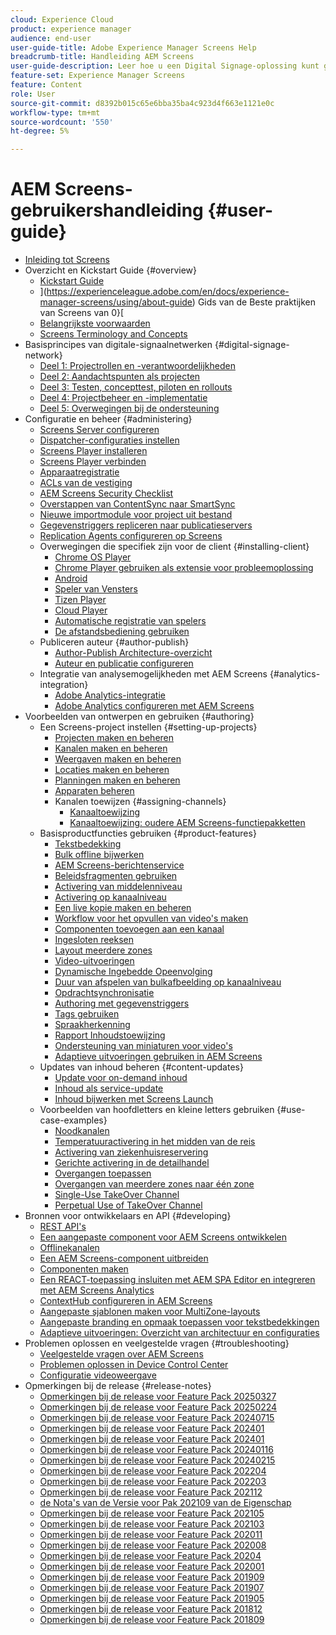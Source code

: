 ```yaml
---
cloud: Experience Cloud
product: experience manager
audience: end-user
user-guide-title: Adobe Experience Manager Screens Help
breadcrumb-title: Handleiding AEM Screens
user-guide-description: Leer hoe u een Digital Signage-oplossing kunt gebruiken om dynamische en interactieve digitale ervaringen en interacties te publiceren.
feature-set: Experience Manager Screens
feature: Content
role: User
source-git-commit: d8392b015c65e6bba35ba4c923d4f663e1121e0c
workflow-type: tm+mt
source-wordcount: '550'
ht-degree: 5%

---
```



# AEM Screens-gebruikershandleiding {#user-guide}

+ [Inleiding tot Screens](aem-screens-introduction.md)
+ Overzicht en Kickstart Guide {#overview}
   + [Kickstart Guide](kickstart-for-aem-screens.md)
   + ](https://experienceleague.adobe.com/en/docs/experience-manager-screens/using/about-guide) Gids van de Beste praktijken van Screens van 0}[
   + [Belangrijkste voorwaarden](screens-glossary.md)
   + [Screens Terminology and Concepts](screens-concepts-feature-video-understand.md)
+ Basisprincipes van digitale-signaalnetwerken {#digital-signage-network}
   + [Deel 1: Projectrollen en -verantwoordelijkheden](project-roles-responsibilities.md)
   + [Deel 2: Aandachtspunten als projecten](project-considerations.md)
   + [Deel 3: Testen, concepttest, piloten en rollouts](testing-pocs-pilots-rollouts.md)
   + [Deel 4: Projectbeheer en -implementatie](project-management-and-deployment.md)
   + [Deel 5: Overwegingen bij de ondersteuning](support-considerations.md)
+ Configuratie en beheer {#administering}
   + [Screens Server configureren](configuring-screens-introduction.md)
   + [Dispatcher-configuraties instellen](dispatcher-configurations-aem-screens.md)
   + [Screens Player installeren](installing-screens-player.md)
   + [Screens Player verbinden](working-with-screens-player.md)
   + [Apparaatregistratie](device-registration.md)
   + [ACLs van de vestiging](setting-up-acls.md)
   + [AEM Screens Security Checklist](security-checklist.md)
   + [Overstappen van ContentSync naar SmartSync](smartsync.md)
   + [Nieuwe importmodule voor project uit bestand](project-importer.md)
   + [Gegevenstriggers repliceren naar publicatieservers](replicating-data-triggers.md)
   + [Replication Agents configureren op Screens](configure-screens-replication.md)
   + Overwegingen die specifiek zijn voor de client {#installing-client}
      + [Chrome OS Player](implementing-chrome-os-player.md)
      + [Chrome Player gebruiken als extensie voor probleemoplossing](using-chrome-player-as-an-extension.md)
      + [Android](implementing-android-player.md)
      + [ Speler van Vensters ](implementing-windows-player.md)
      + [Tizen Player](tizen-player.md)
      + [Cloud Player](implementing-cloud-player.md)
      + [Automatische registratie van spelers](auto-registration-players.md)
      + [De afstandsbediening gebruiken](implementing-remote-control.md)
   + Publiceren auteur {#author-publish}
      + [Author-Publish Architecture-overzicht](author-publish-architecture-overview.md)
      + [Auteur en publicatie configureren](author-and-publish.md)
   + Integratie van analysemogelijkheden met AEM Screens {#analytics-integration}
      + [Adobe Analytics-integratie](adobe-analytics-integration-aem-screens.md)
      + [Adobe Analytics configureren met AEM Screens](configuring-adobe-analytics-aem-screens.md)
+ Voorbeelden van ontwerpen en gebruiken {#authoring}
   + Een Screens-project instellen {#setting-up-projects}
      + [Projecten maken en beheren](creating-a-screens-project.md)
      + [Kanalen maken en beheren](managing-channels.md)
      + [Weergaven maken en beheren](managing-displays.md)
      + [Locaties maken en beheren](managing-locations.md)
      + [Planningen maken en beheren](managing-schedules.md)
      + [Apparaten beheren](managing-devices.md)
      + Kanalen toewijzen {#assigning-channels}
         + [Kanaaltoewijzing](channel-assignment-latest-fp.md)
         + [Kanaaltoewijzing: oudere AEM Screens-functiepakketten](channel-assignment.md)
   + Basisproductfuncties gebruiken {#product-features}
      + [Tekstbedekking](text-overlay.md)
      + [Bulk offline bijwerken](bulk-offline-update.md)
      + [AEM Screens-berichtenservice](screens-notifications-service.md)
      + [Beleidsfragmenten gebruiken](experience-fragments-in-screens.md)
      + [Activering van middelenniveau](asset-level-scheduling.md)
      + [Activering op kanaalniveau](channel-level-activation.md)
      + [Een live kopie maken en beheren](managing-livecopy.md)
      + [Workflow voor het opvullen van video&#39;s maken](creating-a-video-padding-workflow.md)
      + [Componenten toevoegen aan een kanaal](adding-components-to-a-channel.md)
      + [Ingesloten reeksen](embedded-sequences.md)
      + [Layout meerdere zones](multi-zone-layout-aem-screens.md)
      + [Video-uitvoeringen](generating-renditions.md)
      + [ Dynamische Ingebedde Opeenvolging ](dynamic-embedded-sequences.md)
      + [Duur van afspelen van bulkafbeelding op kanaalniveau](channel-level-image-playback.md)
      + [Opdrachtsynchronisatie](using-command-sync.md)
      + [Authoring met gegevenstriggers](authoring-data-triggers.md)
      + [Tags gebruiken](tagging.md)
      + [Spraakherkenning](voice-recognition.md)
      + [Rapport Inhoudstoewijzing](content-assignment-report.md)
      + [Ondersteuning van miniaturen voor video&#39;s](thumbnail-support.md)
      + [Adaptieve uitvoeringen gebruiken in AEM Screens](using-adaptive-renditions.md)
   + Updates van inhoud beheren {#content-updates}
      + [Update voor on-demand inhoud](on-demand-content.md)
      + [Inhoud als service-update](content-update-as-a-service.md)
      + [Inhoud bijwerken met Screens Launch](launches.md)
   + Voorbeelden van hoofdletters en kleine letters gebruiken {#use-case-examples}
      + [Noodkanalen](emergency-channel.md)
      + [Temperatuuractivering in het midden van de reis](local-temperature-activation.md)
      + [Activering van ziekenhuisreservering](hospitality-reservation-activation.md)
      + [Gerichte activering in de detailhandel](retail-inventory-activation.md)
      + [Overgangen toepassen](applying-transitions.md)
      + [Overgangen van meerdere zones naar één zone](multizone-to-singlezone.md)
      + [Single-Use TakeOver Channel](single-use-takeover-channel.md)
      + [Perpetual Use of TakeOver Channel](perpetual-takeover-channel.md)
+ Bronnen voor ontwikkelaars en API {#developing}
   + [REST API&#39;s](rest-api.md)
   + [Een aangepaste component voor AEM Screens ontwikkelen](developing-custom-component-tutorial-develop.md)
   + [Offlinekanalen](offline-channels.md)
   + [Een AEM Screens-component uitbreiden](extending-component-tutorial-develop.md)
   + [Componenten maken](creating-components.md)
   + [Een REACT-toepassing insluiten met AEM SPA Editor en integreren met AEM Screens Analytics](embedding-react-app.md)
   + [ContextHub configureren in AEM Screens](configuring-context-hub.md)
   + [Aangepaste sjablonen maken voor MultiZone-layouts](creating-custom-templates-multizone-layouts.md)
   + [Aangepaste branding en opmaak toepassen voor tekstbedekkingen](custom-branding-text-overlays.md)
   + [Adaptieve uitvoeringen: Overzicht van architectuur en configuraties](/help/user-guide/adaptive-renditions.md)
+ Problemen oplossen en veelgestelde vragen {#troubleshooting}
   + [Veelgestelde vragen over AEM Screens](aem-screens-faqs.md)
   + [Problemen oplossen in Device Control Center](monitoring-screens.md)
   + [Configuratie videoweergave](troubleshoot-videos.md)
+ Opmerkingen bij de release {#release-notes}
   + [Opmerkingen bij de release voor Feature Pack 20250327](release-notes-fp-20250327.md)
   + [Opmerkingen bij de release voor Feature Pack 20250224](release-notes-fp-20250224.md)
   + [Opmerkingen bij de release voor Feature Pack 20240715](release-notes-fp-20240715.md)
   + [Opmerkingen bij de release voor Feature Pack 202401](release-notes-fp-20250215.md)
   + [Opmerkingen bij de release voor Feature Pack 202401](release-notes-fp-202401.md)
   + [Opmerkingen bij de release voor Feature Pack 20240116](release-notes-fp-20240116.md)
   + [Opmerkingen bij de release voor Feature Pack 20240215](release-notes-fp-20240215.md)
   + [Opmerkingen bij de release voor Feature Pack 202204](release-notes-fp-202204.md)
   + [Opmerkingen bij de release voor Feature Pack 202203](release-notes-fp-202203.md)
   + [Opmerkingen bij de release voor Feature Pack 202112](release-notes-fp-202112.md)
   + [ de Nota&#39;s van de Versie voor Pak 202109 van de Eigenschap ](release-notes-fp-202109.md)
   + [Opmerkingen bij de release voor Feature Pack 202105](release-notes-fp-202105.md)
   + [Opmerkingen bij de release voor Feature Pack 202103](release-notes-fp-202103.md)
   + [Opmerkingen bij de release voor Feature Pack 202011](release-notes-fp-202011.md)
   + [Opmerkingen bij de release voor Feature Pack 202008](release-notes-fp-202008.md)
   + [Opmerkingen bij de release voor Feature Pack 20204](release-notes-fp-202004.md)
   + [Opmerkingen bij de release voor Feature Pack 202001](release-notes-fp-202001.md)
   + [Opmerkingen bij de release voor Feature Pack 201909](release-notes-fp-201909.md)
   + [Opmerkingen bij de release voor Feature Pack 201907](release-notes-fp-201907.md)
   + [Opmerkingen bij de release voor Feature Pack 201905](screens-release-notes-fp-201905.md)
   + [Opmerkingen bij de release voor Feature Pack 201812](release-notes-fp-201812.md)
   + [Opmerkingen bij de release voor Feature Pack 201809](screens-release-notes.md)

